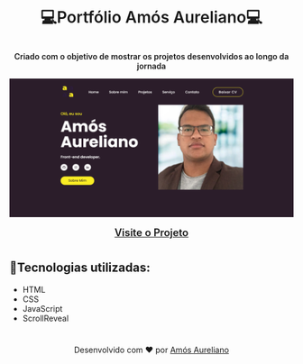 
<div align="center">
    <h1 style="font-weight: 600">💻Portfólio Amós Aureliano💻</h1>
</div>

<div style="display: flex; flex-direction: column;" align="center">
    <p style="font-weight: 600">Criado com o objetivo de mostrar os projetos desenvolvidos ao longo da jornada</p>
    <img src="./img/preview.png"/>
    <br>
    <a href="amosaureliano.com.br" style="font-size: 18px; font-weight: 600">Visite o Projeto</a>
</div>

#
<div>
    <h2>💼Tecnologias utilizadas:</h2>
    <ul>
        <li>HTML</li>
        <li>CSS</li>
        <li>JavaScript</li>
        <li>ScrollReveal</li>
    </ul>
</div>

#
<footer align="center">
    <span>Desenvolvido com ❤️ por <a href="https://www.linkedin.com/in/amós-aureliano-689a36187/">Amós Aureliano</a></span>
</footer>

